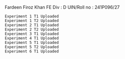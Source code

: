 Fardeen Firoz Khan
FE Div : D
UIN/Roll no : 241P096/27

	Experiment 1 T1 Uploaded
	Experiment 1 T2 Uploaded
	Experiment 2 T1 Uploaded
	Experiment 2 T2 Uploaded
	Experiment 3 T1 Uploaded
	Experiment 4 T1 Uploaded
	Experiment 5 T1 Uploaded
	Experiment 5 T2 Uploaded
	Experiment 6 T1 Uploaded

